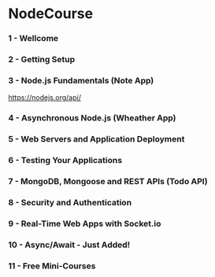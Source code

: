 # NodeCourse

### 1 - Wellcome
### 2 - Getting Setup
### 3 - Node.js Fundamentals (Note App)
https://nodejs.org/api/
### 4 - Asynchronous Node.js (Wheather App)
### 5 - Web Servers and Application Deployment
### 6 - Testing Your Applications
### 7 - MongoDB, Mongoose and REST APIs (Todo API)
### 8 - Security and Authentication
### 9 - Real-Time Web Apps with Socket.io
### 10 - Async/Await - Just Added!
### 11 - Free Mini-Courses
